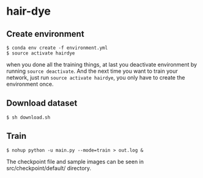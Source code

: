 # hair-dye

## Create environment

```
$ conda env create -f environment.yml
$ source activate hairdye
```

when you done all the training things, at last you deactivate environment by running `source deactivate`.
And the next time you want to train your network, just run `source activate hairdye`, you only have to create the environment once.

## Download dataset

```
$ sh download.sh
```

## Train
```
$ nohup python -u main.py --mode=train > out.log &
```

The checkpoint file and sample images can be seen in src/checkpoint/default/ directory.
